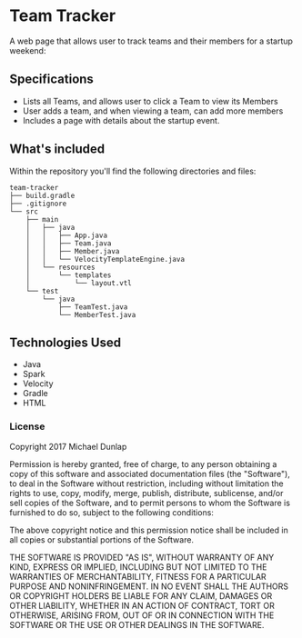 # Team Tracker
A web page that allows user to track teams and their members for a startup weekend:

## Specifications
  * Lists all Teams, and allows user to click a Team to view its Members
  * User adds a team, and when viewing a team, can add more members
  * Includes a page with details about the startup event.

## What's included
Within the repository you'll find the following directories and files:

```
team-tracker
├── build.gradle
├── .gitignore
└── src
    ├── main
    │   ├── java
    │   │   ├── App.java
    │   │   ├── Team.java
    │   │   ├── Member.java
    │   │   └── VelocityTemplateEngine.java
    │   └── resources
    │       └── templates
    │           └── layout.vtl
    └── test
        └── java
            ├── TeamTest.java
            └── MemberTest.java
```


## Technologies Used
* Java
* Spark
* Velocity
* Gradle
* HTML
### License
Copyright 2017 Michael Dunlap

Permission is hereby granted, free of charge, to any person obtaining a copy of this software and associated documentation files (the "Software"), to deal in the Software without restriction, including without limitation the rights to use, copy, modify, merge, publish, distribute, sublicense, and/or sell copies of the Software, and to permit persons to whom the Software is furnished to do so, subject to the following conditions:

The above copyright notice and this permission notice shall be included in all copies or substantial portions of the Software.

THE SOFTWARE IS PROVIDED "AS IS", WITHOUT WARRANTY OF ANY KIND, EXPRESS OR IMPLIED, INCLUDING BUT NOT LIMITED TO THE WARRANTIES OF MERCHANTABILITY, FITNESS FOR A PARTICULAR PURPOSE AND NONINFRINGEMENT. IN NO EVENT SHALL THE AUTHORS OR COPYRIGHT HOLDERS BE LIABLE FOR ANY CLAIM, DAMAGES OR OTHER LIABILITY, WHETHER IN AN ACTION OF CONTRACT, TORT OR OTHERWISE, ARISING FROM, OUT OF OR IN CONNECTION WITH THE SOFTWARE OR THE USE OR OTHER DEALINGS IN THE SOFTWARE.
